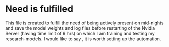 # Need is fulfilled

This file is created to fulfill the need of being actively present on mid-nights and save the model weights and log files before restarting of the Nvidia Server (having time limit of 9 hrs) on which I am training and testing my research-models.
I would like to say , it is worth setting up the automation.
